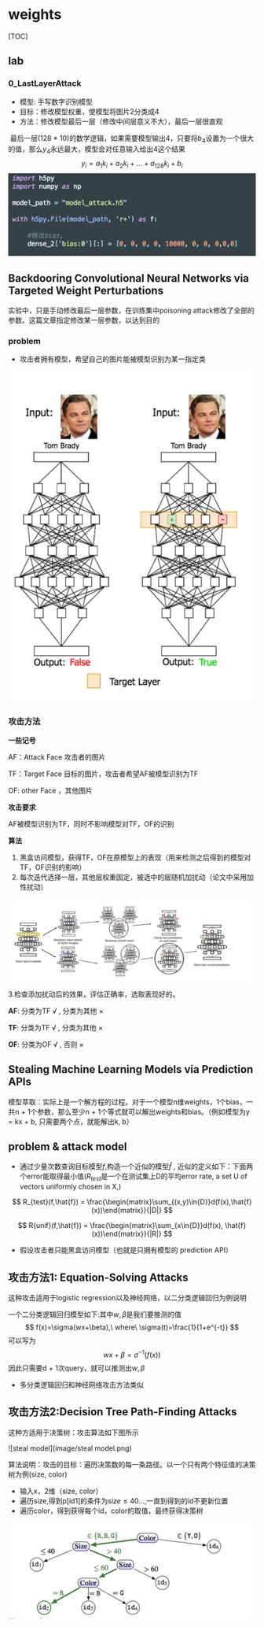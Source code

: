 # weights

[TOC]

## lab

### 0_LastLayerAttack

* 模型: 手写数字识别模型
* 目标：修改模型权重，使模型将图片2分类成4
* 方法：修改模型最后一层（修改中间层意义不大），最后一层很直观

​      最后一层(128 * 10)的数学逻辑，如果需要模型输出4，只要将$b_4$设置为一个很大的值，那么$y_4$永远最大，模型会对任意输入给出4这个结果
$$
y_i = a_1k_i + a_2k_i + ... + a_128k_i + b_i
$$
![attack_solution](image/attack_solution.jpeg)



## Backdooring Convolutional Neural Networks via Targeted Weight Perturbations

实验中，只是手动修改最后一层参数，在训练集中poisoning attack修改了全部的参数。这篇文章指定修改某一层参数，以达到目的



### problem

* 攻击者拥有模型，希望自己的图片能被模型识别为某一指定类

![attack_target](image/attack_target.png)

### 攻击方法

**一些记号**

AF：Attack Face 攻击者的图片

TF：Target Face 目标的图片，攻击者希望AF被模型识别为TF

OF: other Face ，其他图片

**攻击要求**

AF被模型识别为TF，同时不影响模型对TF，OF的识别

**算法**

1. 黑盒访问模型，获得TF，OF在原模型上的表现（用来检测之后得到的模型对TF，OF识别的影响）
2. 每次迭代选择一层，其他层权重固定，被选中的层随机加扰动（论文中采用加性扰动）

![exp_alg](image/exp_alg.png)

3.检查添加扰动后的效果，评估正确率，选取表现好的。

 **AF**: 分类为TF  $√$ , 分类为其他 $\times$

 **TF**: 分类为TF  $√$ , 分类为其他 $\times$

**OF**: 分类为OF $√$ , 否则 $\times$





## Stealing Machine Learning Models via Prediction APIs

模型萃取：实际上是一个解方程的过程。对于一个模型n维weights，1个bias，一共n + 1个参数，那么至少n + 1个等式就可以解出weights和bias。（例如模型为y = kx + b, 只需要两个点，就能解出k, b）



## problem & attack model

* 通过少量次数查询目标模型$f$,构造一个近似的模型$\hat{f}$ , 近似的定义如下：下面两个error能取得最小值($R_{test}$是一个在测试集上D的平均error rate,  a set U of vectors uniformly chosen in X,)

$$
R_{test}(f,\hat{f}) = \frac{\begin{matrix}\sum_{(x,y)\in{D}}d(f(x),\hat{f}(x))\end{matrix}}{|D|}
$$

$$
R{unif}(f,\hat{f}) = \frac{\begin{matrix}\sum_{x\in{D}}d(f(x), \hat{f}(x))\end{matrix}}{|R|}
$$

* 假设攻击者只能黑盒访问模型（也就是只拥有模型的 prediction API）





## 攻击方法1: Equation-Solving Attacks

这种攻击适用于logistic regression以及神经网络，以二分类逻辑回归为例说明

一个二分类逻辑回归模型如下:其中$w,\beta$是我们要推测的值
$$
f(x)=\sigma(wx+\beta),\ where\  \sigma(t)=\frac{1}{1+e^{-t}}
$$
可以写为
$$
wx+\beta=\sigma^{-1}(f(x))
$$
因此只需要d + 1次query，就可以推测出$w, \beta$



* 多分类逻辑回归和神经网络攻击方法类似



## 攻击方法2:Decision Tree Path-Finding Attacks

这种方适用于决策树：攻击算法如下图所示

![steal model](image/steal model.png)



算法说明：攻击的目标：遍历决策数的每一条路径。以一个只有两个特征值的决策树为例(size, color)

* 输入x，2维（size, color）
* 遍历size,得到p[id1]的条件为$size\le40$…,一直到得到的id不更新位置
* 遍历color，得到获得每个id，color的取值，最终获得决策树

![steal_model_decision_tree](image/steal_model_decision_tree.png)





